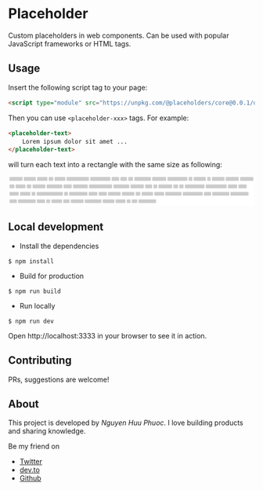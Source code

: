 # Placeholder

Custom placeholders in web components. Can be used with popular JavaScript frameworks or HTML tags.

## Usage

Insert the following script tag to your page:

``` html
<script type="module" src="https://unpkg.com/@placeholders/core@0.0.1/dist/esm/placeholders.js"></script>
```

Then you can use `<placeholder-xxx>` tags. For example:

``` html
<placeholder-text>
    Lorem ipsum dolor sit amet ...
</placeholder-text>
```

will turn each text into a rectangle with the same size as following:

![Text placeholder](assets/text-placeholder.png)

## Local development

* Install the dependencies

``` console
$ npm install
```

* Build for production

``` console
$ npm run build
```

* Run locally

``` console
$ npm run dev
```

Open http://localhost:3333 in your browser to see it in action.

## Contributing

PRs, suggestions are welcome!

## About

This project is developed by _Nguyen Huu Phuoc_. I love building products and sharing knowledge.

Be my friend on
* [Twitter](https://twitter.com/nghuuphuoc)
* [dev.to](https://dev.to/phuocng)
* [Github](https://github.com/phuoc-ng)
